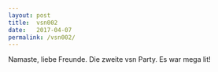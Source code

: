 ```yaml
---
layout: post
title:  vsn002
date:   2017-04-07
permalink: /vsn002/
---
```


Namaste, liebe Freunde.
Die zweite vsn Party. Es war mega lit!
